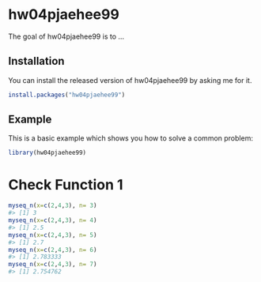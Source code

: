 
<!-- README.md is generated from README.Rmd. Please edit that file -->

# hw04pjaehee99

<!-- badges: start -->
<!-- badges: end -->

The goal of hw04pjaehee99 is to …

## Installation

You can install the released version of hw04pjaehee99 by asking me for
it.

``` r
install.packages("hw04pjaehee99")
```

## Example

This is a basic example which shows you how to solve a common problem:

``` r
library(hw04pjaehee99)
```

# Check Function 1

``` r
myseq_n(x=c(2,4,3), n= 3)
#> [1] 3
myseq_n(x=c(2,4,3), n= 4)
#> [1] 2.5
myseq_n(x=c(2,4,3), n= 5)
#> [1] 2.7
myseq_n(x=c(2,4,3), n= 6)
#> [1] 2.783333
myseq_n(x=c(2,4,3), n= 7)
#> [1] 2.754762
```
